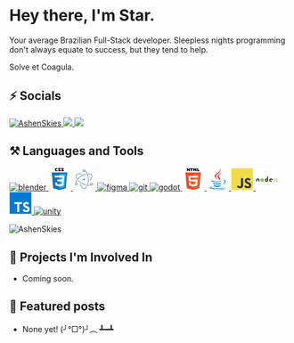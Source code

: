 # Hey there, I'm Star.
Your average Brazilian Full-Stack developer. Sleepless nights programming don't always equate to success, but they tend to help.

Solve et Coagula.
## ⚡ Socials
<p align="left"> 
  <a href="https://github.com/AshenSkies/AshenSkies/">
    <img src="https://komarev.com/ghpvc/?username=AshenSkies" alt="AshenSkies" />
  </a>
  <a href="https://github.com/AshenSkies">
    <img height="20" src="https://img.shields.io/github/followers/AshenSkies?label=follow&logo=github&style=flat" />
  </a>
  <a href="https://www.linkedin.com/in/kaiovinicyus">
    <img height="20" src="http://img.shields.io/badge/-LinkedIn-0072b1?style=flat&logo=linkedin&link=kaiovinicyus" />
  </a>
</p>

## ⚒️ Languages and Tools
<p align="left">
<a href="https://www.blender.org/" target="_blank" rel="noreferrer"> <img src="https://download.blender.org/branding/community/blender_community_badge_white.svg" alt="blender" width="40" height="40"/> </a>
<a href="https://www.w3schools.com/css/" target="_blank" rel="noreferrer"> <img src="https://raw.githubusercontent.com/devicons/devicon/master/icons/css3/css3-original-wordmark.svg" alt="css3" width="40" height="40"/> </a>
<a href="https://www.electronjs.org" target="_blank" rel="noreferrer"> <img src="https://raw.githubusercontent.com/devicons/devicon/master/icons/electron/electron-original.svg" alt="electron" width="40" height="40"/> </a>
<a href="https://www.figma.com/" target="_blank" rel="noreferrer"> <img src="https://www.vectorlogo.zone/logos/figma/figma-icon.svg" alt="figma" width="40" height="40"/> </a>
<a href="https://git-scm.com/" target="_blank" rel="noreferrer"> <img src="https://www.vectorlogo.zone/logos/git-scm/git-scm-icon.svg" alt="git" width="40" height="40"/> </a>
<a href="https://godotengine.org/" target="_blank" rel="noreferrer"> <img src="https://www.vectorlogo.zone/logos/godotengine/godotengine-icon.svg" alt="godot" width="40" height="40"/> </a>
<a href="https://www.w3.org/html/" target="_blank" rel="noreferrer"> <img src="https://raw.githubusercontent.com/devicons/devicon/master/icons/html5/html5-original-wordmark.svg" alt="html5" width="40" height="40"/> </a>
<a href="https://www.java.com" target="_blank" rel="noreferrer"> <img src="https://raw.githubusercontent.com/devicons/devicon/master/icons/java/java-original.svg" alt="java" width="40" height="40"/> </a>
<a href="https://developer.mozilla.org/en-US/docs/Web/JavaScript" target="_blank" rel="noreferrer"> <img src="https://raw.githubusercontent.com/devicons/devicon/master/icons/javascript/javascript-original.svg" alt="javascript" width="40" height="40"/> </a>
<a href="https://nodejs.org" target="_blank" rel="noreferrer"> <img src="https://raw.githubusercontent.com/devicons/devicon/master/icons/nodejs/nodejs-original-wordmark.svg" alt="nodejs" width="40" height="40"/> </a>
<a href="https://www.typescriptlang.org/" target="_blank" rel="noreferrer"> <img src="https://raw.githubusercontent.com/devicons/devicon/master/icons/typescript/typescript-original.svg" alt="typescript" width="40" height="40"/> </a>
<a href="https://unity.com/" target="_blank" rel="noreferrer"> <img src="https://www.vectorlogo.zone/logos/unity3d/unity3d-icon.svg" alt="unity" width="40" height="40"/> </a> </p>
<p><img align="center" src="https://github-readme-stats.vercel.app/api/top-langs?username=AshenSkies&show_icons=true&locale=en&layout=compact" alt="AshenSkies" /></p>

## 🌸 Projects I'm Involved In

<!--[START PROJECTS]-->
- Coming soon. 
<!--[END PROJECTS]-->

## 📰 Featured posts

<!--[START POSTS]-->
- None yet! (╯°□°)╯︵ ┻━┻
<!--[END POSTS]-->
